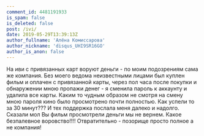 ```yaml
---
comment_id: 4481191933
is_spam: false
is_deleted: false
post: /ivi/
date: 2019-05-29T13:39:13Z
author_fullname: 'Алёна Комиссарова'
author_nickname: 'disqus_UHI9SR16GO'
author_is_anon: false
---
```


<p>На иви с привязанных карт воруют деньги - по моим подозрениям сама же компания. Без моего ведома неизвестными лицами был куплен фильм и оплачен с привязанной карты, через пол часа после покупки и обнаружении мною пропажи денег - я сменила пароль к аккаунту и удалила все карты. Каким то чудным образом не смотря на смену мною пароля кино было просмотрено почти полностью. Как успели то за 30 минут???  И тех поддержка послала меня далеко и надолго. Сказали мол Вы фильм просмотрели деньги мы не вернем. Какое безпалевное воровство!!!! Отвратительно - позорище просто полное а не компания!</p>
